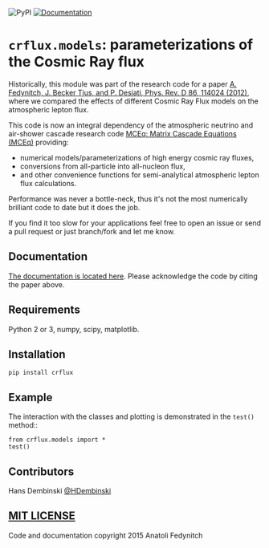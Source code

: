 ![PyPI](https://img.shields.io/pypi/v/crflux)
[![Documentation](https://readthedocs.org/projects/crfluxmodels/badge/?version=latest)](https://crfluxmodels.readthedocs.io/en/latest/?badge=latest)
<!-- [![Build Status](https://dev.azure.com/afedynitch/MCEq/_apis/build/status/afedynitch.MCEq?branchName=master)](https://dev.azure.com/afedynitch/MCEq/_build/latest?definitionId=1&branchName=master)
![Azure DevOps releases](https://img.shields.io/azure-devops/release/afedynitch/e02bcbf5-db8e-4417-ad07-cc2547ea47e0/6/6) -->

# `crflux.models`:  parameterizations of the Cosmic Ray flux

Historically, this module was part of the research code for a paper 
[A. Fedynitch, J. Becker Tjus, and P. Desiati, Phys. Rev. D 86, 114024 
(2012)](http://journals.aps.org/prd/abstract/10.1103/PhysRevD.86.114024), 
where we compared the effects of different Cosmic Ray Flux models on the atmospheric lepton flux.

This code is now an integral dependency of the atmospheric neutrino and
air-shower cascade research code [MCEq: Matrix Cascade Equations (MCEq)](https://github.com/afedynitch/MCEq) providing: 

- numerical models/parameterizations of high energy cosmic ray fluxes, 
- conversions from all-particle into all-nucleon flux,
- and other convenience functions for semi-analytical atmospheric lepton flux calculations.

Performance was never a bottle-neck, thus it's not the most numerically brilliant code to date but it does the job.

If you find it too slow for your applications feel free to open an issue or send a pull request or just branch/fork and let me know.

## Documentation

[The documentation is located here](http://crfluxmodels.readthedocs.org/en/latest/index.html). Please acknowledge the code by citing the paper above.

## Requirements


Python 2 or 3, numpy, scipy, matplotlib.

## Installation

    pip install crflux

## Example

The interaction with the classes and plotting is demonstrated in the `test()` method::

    from crflux.models import *
    test()

## Contributors

Hans Dembinski [@HDembinski](https://github.com/HDembinski)

## [MIT LICENSE](LICENSE)


Code and documentation copyright 2015 Anatoli Fedynitch

